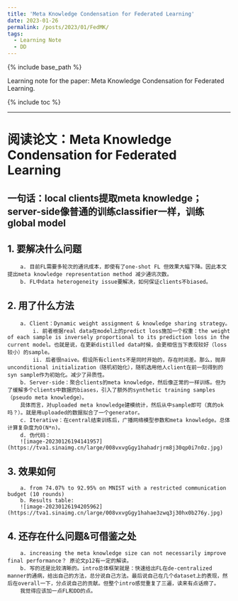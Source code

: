 ```yaml
---
title: 'Meta Knowledge Condensation for Federated Learning'
date: 2023-01-26
permalink: /posts/2023/01/FedMK/
tags:
  - Learning Note
  - DD
---
```

{% include base_path %}

Learning note for the paper: Meta Knowledge Condensation for Federated Learning.

{% include toc %}

---

# 阅读论文：Meta Knowledge Condensation for Federated Learning

## 一句话：local clients提取meta knowledge；server-side像普通的训练classifier一样，训练global model
## 1. 要解决什么问题
		a. 目前FL需要多轮次的通讯成本，即使有了one-shot FL 但效果大幅下降。因此本文提出meta knowledge representation method 减少通讯次数。
		b. FL中data heterogeneity issue要解决，如何保证clients不biased。
## 2. 用了什么方法
		a. Client：Dynamic weight assignment & knowledge sharing strategy。
			i. 前者根据real data在model上的predict loss施加一个权重：the weight of each sample is inversely proportional to its prediction loss in the current model。也就是说，在更新distilled data时候，会更相信当下表现较好（loss较小）的sample。
			ii. 后者很naive。假设所有clients不是同时开始的，存在时间差。那么，抛弃unconditional initialization（随机初始化），随机选用他人client在前一刻得到的syn sample作为初始化。减少了异质性。
		b. Server-side：聚合clients的meta knowledge，然后像正常的一样训练。但为了缓解多个clients中数据的biases，引入了额外的synthetic training samples（pseudo meta knowledge）。
		具体而言，对uploaded meta knowledge建模统计，然后从中sample即可（真的ok吗？）。就是用uploaded的数据拟合了一个generator。
		c. Iterative：在central结束训练后，广播网络模型参数和meta knowledge。总体计算复杂度为O(N*n)。
		d. 伪代码：
        ![image-20230126194141957](https://tva1.sinaimg.cn/large/008vxvgGgy1hahadrjrm8j30qp0i7n0z.jpg)
## 3. 效果如何
		a. from 74.07% to 92.95% on MNIST with a restricted communication budget (10 rounds)
		b. Results table:
		![image-20230126194205962](https://tva1.sinaimg.cn/large/008vxvgGgy1hahae3zwq3j30hx0b276y.jpg)
## 4. 还存在什么问题&可借鉴之处
		a. increasing the meta knowledge size can not necessarily improve final performance？ 原论文p12有一定的解读。
		b. 写的还是比较清晰的。intro总体框架就是：快速给出FL在de-centralized manner的通病，给出自己的方法，总分说自己方法。最后说自己在几个dataset上的表现，然后在overall一下，分点说自己的贡献。但整个intro感觉重复了三遍，读来有点话痨了。
		我觉得应该加一点FL和DD的点。
